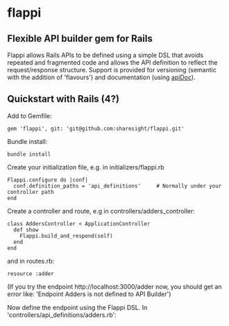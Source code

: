# flappi
## Flexible API builder gem for Rails

Flappi allows Rails APIs to be defined using a simple DSL that avoids repeated and fragmented code and allows the API definition to reflect the request/response structure.
Support is provided for versioning (semantic with the addition of 'flavours') and documentation (using [apiDoc](http://apidocjs.com/)).

## Quickstart with Rails (4?)

Add to Gemfile:

    gem 'flappi', git: 'git@github.com:sharesight/flappi.git'

Bundle install:

    bundle install

Create your initialization file, e.g. in initializers/flappi.rb

    Flappi.configure do |conf|
      conf.definition_paths = 'api_definitions'     # Normally under your controller path
    end

Create a controller and route, e.g in controllers/adders_controller:

    class AddersController < ApplicationController
      def show
        Flappi.build_and_respond(self)
      end
    end

and in routes.rb:

    resource :adder
    
(If you try the endpoint http://localhost:3000/adder now, you should get an error like: 'Endpoint Adders is not defined to API Builder')

Now define the endpoint using the Flappi DSL. In 'controllers/api_definitions/adders.rb':


